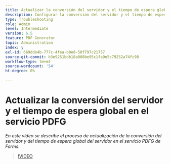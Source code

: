 ```yaml
---
title: Actualizar la conversión del servidor y el tiempo de espera global del servidor en el servicio PDFG
description: Configurar la conversión del servidor y el tiempo de espera global del servidor para el Generador de PDF
type: Troubleshooting
role: Admin
level: Intermediate
version: 6.5
feature: PDF Generator
topic: Administration
index: y
exl-id: 669dde4b-777c-4fea-b0e8-50f797c21757
source-git-commit: b3e9251bdb18a008be95c1fa9e5c79252a74fc98
workflow-type: tm+mt
source-wordcount: '54'
ht-degree: 0%

---
```


# Actualizar la conversión del servidor y el tiempo de espera global en el servicio PDFG

*En este vídeo se describe el proceso de actualización de la conversión del servidor y del tiempo de espera global del servidor en el servicio PDFG de Forms.*

>[!VIDEO](https://video.tv.adobe.com/v/335514?quality=12&learn=on)
